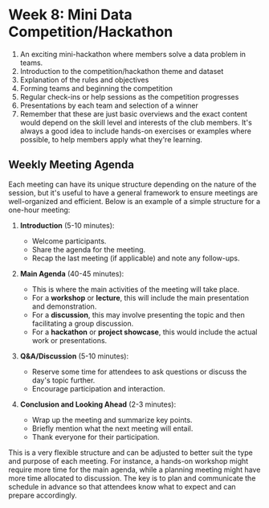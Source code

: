 # Week 8: Mini Data Competition/Hackathon

1. An exciting mini-hackathon where members solve a data problem in teams.
1. Introduction to the competition/hackathon theme and dataset
1. Explanation of the rules and objectives
1. Forming teams and beginning the competition
1. Regular check-ins or help sessions as the competition progresses
1. Presentations by each team and selection of a winner
1. Remember that these are just basic overviews and the exact content would depend on the skill level and interests of the club members. It's always a good idea to include hands-on exercises or examples where possible, to help members apply what they're learning.

## Weekly Meeting Agenda

Each meeting can have its unique structure depending on the nature of the session, but it's useful to have a general framework to ensure meetings are well-organized and efficient. Below is an example of a simple structure for a one-hour meeting:

1. **Introduction** (5-10 minutes):
   - Welcome participants.
   - Share the agenda for the meeting.
   - Recap the last meeting (if applicable) and note any follow-ups.

2. **Main Agenda** (40-45 minutes):
   - This is where the main activities of the meeting will take place.
   - For a **workshop** or **lecture**, this will include the main presentation and demonstration.
   - For a **discussion**, this may involve presenting the topic and then facilitating a group discussion.
   - For a **hackathon** or **project showcase**, this would include the actual work or presentations.

3. **Q&A/Discussion** (5-10 minutes):
   - Reserve some time for attendees to ask questions or discuss the day's topic further.
   - Encourage participation and interaction.

4. **Conclusion and Looking Ahead** (2-3 minutes):
   - Wrap up the meeting and summarize key points.
   - Briefly mention what the next meeting will entail.
   - Thank everyone for their participation.

This is a very flexible structure and can be adjusted to better suit the type and purpose of each meeting.
For instance, a hands-on workshop might require more time for the main agenda, while a planning meeting might have more time allocated to discussion.
The key is to plan and communicate the schedule in advance so that attendees know what to expect and can prepare accordingly.
